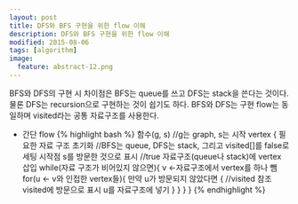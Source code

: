 ```yaml
---
layout: post
title: DFS와 BFS 구현을 위한 flow 이해
description: DFS와 BFS 구현을 위한 flow 이해
modified: 2015-08-06
tags: [algorithm]
image:
  feature: abstract-12.png
---
```


BFS와 DFS의 구현 시 차이점은 BFS는 queue를 쓰고 DFS는 stack을 쓴다는 것이다. 물론 DFS는 recursion으로 구현하는 것이 쉽기도 하다.
BFS와 DFS는 구현 flow는 동일하며 visited라는 공통 자료구조를 사용한다.  

- 간단 flow 
{% highlight bash %}
함수(g, s) //g는 graph, s는 시작 vertex
{
  필요한 자료 구조 초기화 //BFS는 queue, DFS는 stack, 그리고 visited[]를 false로 세팅
  시작점 s를 방문한 것으로 표시 //true
  자료구조(queue나 stack)에 vertex 삽입
  while(자료 구조가 비어있지 않으면){
    v <-자료구조에서 vertex를 하나 뺌
    for(u <- v와 인접한 vertex들){
      만약 u가 방문되지 않았다면 { //visited 참조
        visited에 방문으로 표시
        u를 자료구조에 넣기
      }
    }
  }
}
{% endhighlight %}

